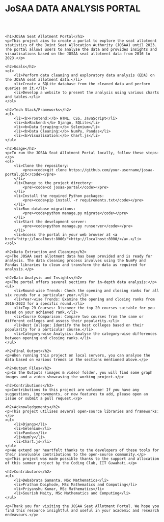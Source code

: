# JoSAA DATA ANALYSIS PORTAL 
<br><br>


    <h1>JOSAA Seat Allotment Portal</h1>
    <p>This project aims to create a portal to explore the seat allotment statistics of the Joint Seat Allocation Authority (JOSAA) until 2023. The portal allows users to analyse the data and provides insights and visualisations based on the JOSAA seat allotment data from 2016 to 2023.</p>
    
    <h2>Goals</h2>
    <ol>
        <li>Perform data cleaning and exploratory data analysis (EDA) on the JOSAA seat allotment data.</li>
        <li>Create a SQLite database from the cleaned data and perform queries on it.</li>
        <li>Develop a website to present the analysis using various charts and tables.</li>
    </ol>
    
    <h2>Tech Stack/Frameworks</h2>
    <ul>
        <li><b>Frontend:</b> HTML, CSS, JavaScript</li>
        <li><b>Backend:</b> Django, SQLite</li>
        <li><b>Data Scraping:</b> Selenium</li>
        <li><b>Data Cleaning:</b> NumPy, Pandas</li>
        <li><b>Visualisation:</b> Chart.js</li>
    </ul>
    
    <h2>Usage</h2>
    <p>To run the JOSAA Seat Allotment Portal locally, follow these steps:</p>
    <ol>
        <li>Clone the repository:
            <pre><code>git clone https://github.com/your-username/josaa-portal.git</code></pre>
        </li>
        <li>Change to the project directory:
            <pre><code>cd josaa-portal</code></pre>
        </li>
        <li>Install the required Python packages:
            <pre><code>pip install -r requirements.txt</code></pre>
        </li>
        <li>Run database migrations:
            <pre><code>python manage.py migrate</code></pre>
        </li>
        <li>Start the development server:
            <pre><code>python manage.py runserver</code></pre>
        </li>
        <li>Access the portal in your web browser at <a href="http://localhost:8000/">http://localhost:8000/</a>.</li>
    </ol>
    
    <h2>Data Extraction and Cleaning</h2>
    <p>The JOSAA seat allotment data has been provided and is ready for analysis. The data cleaning process involves using the NumPy and Pandas libraries to clean and transform the data as required for analysis.</p>
    
    <h2>Data Analysis and Insights</h2>
    <p>The portal offers several sections for in-depth data analysis:</p>
    <ul>
        <li>Round-wise Trends: Check the opening and closing ranks for all six rounds for a particular year.</li>
        <li>Year-wise Trends: Examine the opening and closing ranks from 2016-2023 for a specific round.</li>
        <li>Top 20 Courses: Discover the top 20 courses suitable for you based on your achieved rank.</li>
        <li>Course Comparison: Compare two courses from the same or different colleges and assess their popularity.</li>
        <li>Best College: Identify the best colleges based on their popularity for a particular course.</li>
        <li>Category-wise Analysis: Analyse the category-wise differences between opening and closing ranks.</li>
    </ul>
    
    <h2>Final Output</h2>
    <p>When running this project on local servers, you can analyse the data based on various trends in the sections mentioned above.</p>
    
    <h2>Output Files</h2>
    <p>In the Outputs (images & video) folder, you will find some graph images and a video showcasing the working project.</p>
    
    <h2>Contributions</h2>
    <p>Contributions to this project are welcome! If you have any suggestions, improvements, or new features to add, please open an issue or submit a pull request.</p>
    
    <h2>Acknowledgements</h2>
    <p>This project utilises several open-source libraries and frameworks:</p>
    <ul>
        <li>Django</li>
        <li>Selenium</li>
        <li>Pandas</li>
        <li>NumPy</li>
        <li>Chart.js</li>
    </ul>
    <p>We extend our heartfelt thanks to the developers of these tools for their invaluable contributions to the open-source community.</p>
    <p>This project was made possible thanks to the support and allocation of this summer project by the Coding Club, IIT Guwahati.</p>
    
    <h2>Contributors</h2>
    <ul>
        <li>Debabrata Samanta, MSc Mathematics</li>
        <li>Pratham Doiphode, MSc Mathematics and Computing</li>
        <li>Priyanshu Kumar, MSc Mathematics</li>
        <li>Sourish Maity, MSc Mathematics and Computing</li>
    </ul>
    
    <p>Thank you for visiting the JOSAA Seat Allotment Portal. We hope you find this resource insightful and useful in your academic and research endeavours.</p>


